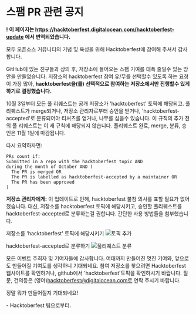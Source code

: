 # 스팸 PR 관련 공지

**! 이 페이지는 https://hacktoberfest.digitalocean.com/hacktoberfest-update 에서 변역되었습니다.**

모두 오픈소스 커뮤니티의 기념 및 육성을 위해 Hacktoberfest에 참여해 주셔서 감사합니다.

GitHub에 있는 친구들과 상의 후, 저장소에 들어오는 스팸 기여를 대폭 줄일수 있는 방안을 만들었습니다. 저장소의 hacktoberfest 참여 유/무를 선택할수 있도록 하는 요청이 가장 많아, **hacktoberfest을(를) 선택적으로 참여하는 저장소에서만 진행할수 있게 하기로 결정했습니다.**

10월 3일부터 모든 풀 리퀘스트는 공개 저장소가 'hacktoberfest' 토픽에 해당되고.
풀 리퀘스트가 merge되거나, 저장소 관리자로부터 승인을 받거나, 'hacktoberfest-accepted'로 분류되어야 티셔츠를 얻거나, 나무를 심을수 있습니다.
이 규칙의 추가 전의 풀 리퀘스트는 이 새 규칙에 해당되지 않습니다.
풀리퀘스트 완료, merge, 분류, 승인은 11월 1일에 마감됩니다.

다시 요약하자면:

```
PRs count if:
Submitted in a repo with the hacktoberfest topic AND
during the month of October AND (
  The PR is merged OR
  The PR is labelled as hacktoberfest-accepted by a maintainer OR
  The PR has been approved
)
```

**저장소 관리자에게:** 
이 업데이트로 인해, hacktoberfest 불참 의사를 표할 필요가 없어졌습니다. 대신, 저장소를 hacktoberfest 토픽에 해당시키고, 승인할 풀리퀘스트를 hacktoberfest-accepted로 분류하는걸 권합니다. 간단한 사용 방법들을 첨부했습니다. 

저장소를 'hacktoberfest' 토픽에 해당시키기
![토픽 추가](https://hacktoberfest-assets.nyc3.cdn.digitaloceanspaces.com/hacktoberfest-eligible-gif.gif)

hacktoberfest-accepted로 분류하기
![풀리퀘스트 분류](https://hacktoberfest-assets.nyc3.cdn.digitaloceanspaces.com/hacktoberfest-label-add-gif-min.gif)

모든 이벤트 주최자 및 기여자들에 감사합니다.
여태까지 만들어진 멋진 기여와, 앞으로도 만들어질 기여도를 생각하니 기대되네요.
참여 저장소를 찾으려면 Hacktoberfest 웹사이트를 확인하거나, github에서 'hacktoberfest'토픽을 확인하시기 바랍니다.
질문, 건의등은 (영어)hacktoberfest@digitalocean.com로 연락 주시기 바랍니다.

정말 뭐가 만들어질지 기대되네요! 

\- Hacktoberfest 팀으로부터.
